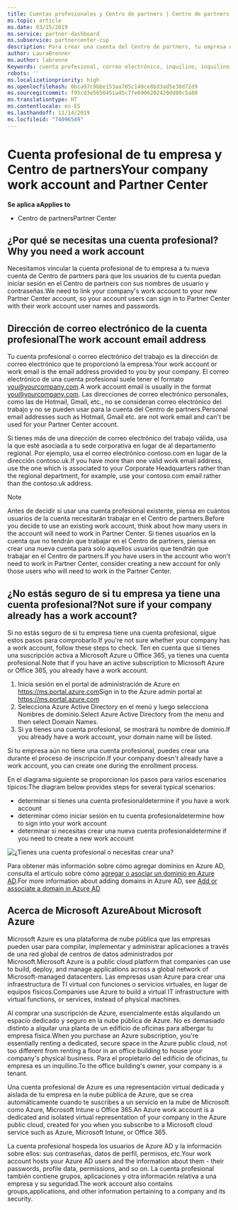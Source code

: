 ```yaml
---
title: Cuentas profesionales y Centro de partners | Centro de partners
ms.topic: article
ms.date: 03/15/2019
ms.service: partner-dashboard
ms.subservice: partnercenter-csp
description: Para crear una cuenta del Centro de partners, tu empresa debe tener una cuenta profesional. Si tienes una suscripción activa a Microsoft Azure u Office 365, ya tienes una cuenta profesional.
author: LauraBrenner
ms.author: labrenne
Keywords: cuenta profesional, correo electrónico, inquilino, inquilino de Azure, crear cuenta, nombre de dominio
robots: ''
ms.localizationpriority: high
ms.openlocfilehash: 0bca97c9bbe153aa705c149ce8bd3ad5e38d72d9
ms.sourcegitcommit: f95cd3e5650451a45c7fe6906202420dd80c5a88
ms.translationtype: HT
ms.contentlocale: es-ES
ms.lasthandoff: 11/14/2019
ms.locfileid: "74096549"
---
```

# <a name="your-company-work-account-and-partner-center"></a><span data-ttu-id="1060d-105">Cuenta profesional de tu empresa y Centro de partners</span><span class="sxs-lookup"><span data-stu-id="1060d-105">Your company work account and Partner Center</span></span>  

<span data-ttu-id="1060d-106">**Se aplica a**</span><span class="sxs-lookup"><span data-stu-id="1060d-106">**Applies to**</span></span>

-  <span data-ttu-id="1060d-107">Centro de partners</span><span class="sxs-lookup"><span data-stu-id="1060d-107">Partner Center</span></span>

## <a name="why-you-need-a-work-account"></a><span data-ttu-id="1060d-108">¿Por qué se necesitas una cuenta profesional?</span><span class="sxs-lookup"><span data-stu-id="1060d-108">Why you need a work account</span></span>

<span data-ttu-id="1060d-109">Necesitamos vincular la cuenta profesional de tu empresa a tu nueva cuenta de Centro de partners para que los usuarios de tu cuenta puedan iniciar sesión en el Centro de partners con sus nombres de usuario y contraseñas.</span><span class="sxs-lookup"><span data-stu-id="1060d-109">We need to link your company's work account to your new Partner Center account, so your account users can sign in to Partner Center with their work account user names and passwords.</span></span>

## <a name="the-work-account-email-address"></a><span data-ttu-id="1060d-110">Dirección de correo electrónico de la cuenta profesional</span><span class="sxs-lookup"><span data-stu-id="1060d-110">The work account email address</span></span>

<span data-ttu-id="1060d-111">Tu cuenta profesional o correo electrónico del trabajo es la dirección de correo electrónico que te proporcionó la empresa.</span><span class="sxs-lookup"><span data-stu-id="1060d-111">Your work account or work email is the email address provided to you by your company.</span></span> <span data-ttu-id="1060d-112">El correo electrónico de una cuenta profesional suele tener el formato you@yourcompany.com.</span><span class="sxs-lookup"><span data-stu-id="1060d-112">A work account email is usually in the format you@yourcompany.com.</span></span> <span data-ttu-id="1060d-113">Las direcciones de correo electrónico personales, como las de Hotmail, Gmail, etc., no se consideran correo electrónico del trabajo y no se pueden usar para la cuenta del Centro de partners.</span><span class="sxs-lookup"><span data-stu-id="1060d-113">Personal email addresses such as Hotmail, Gmail etc. are not work email and can't be used for your Partner Center account.</span></span> 

<span data-ttu-id="1060d-114">Si tienes más de una dirección de correo electrónico del trabajo válida, usa la que esté asociada a tu sede corporativa en lugar de al departamento regional. Por ejemplo, usa el correo electrónico contoso.com en lugar de la dirección contoso.uk.</span><span class="sxs-lookup"><span data-stu-id="1060d-114">If you have more than one valid work email address, use the one which is associated to your Corporate Headquarters rather than the regional department, for example, use your contoso.com email rather than the contoso.uk address.</span></span>

> [!NOTE]  
>  <span data-ttu-id="1060d-115">Antes de decidir si usar una cuenta profesional existente, piensa en cuántos usuarios de la cuenta necesitarán trabajar en el Centro de partners.</span><span class="sxs-lookup"><span data-stu-id="1060d-115">Before you decide to use an existing work account, think about how many users in the account will need to work in Partner Center.</span></span> <span data-ttu-id="1060d-116">Si tienes usuarios en la cuenta que no tendrán que trabajar en el Centro de partners, piensa en crear una nueva cuenta para solo aquellos usuarios que tendrán que trabajar en el Centro de partners.</span><span class="sxs-lookup"><span data-stu-id="1060d-116">If you have users in the account who won't need to work in Partner Center, consider creating a new account for only those users who will need to work in the Partner Center.</span></span>


## <a name="not-sure-if-your-company-already-has-a-work-account"></a><span data-ttu-id="1060d-117">¿No estás seguro de si tu empresa ya tiene una cuenta profesional?</span><span class="sxs-lookup"><span data-stu-id="1060d-117">Not sure if your company already has a work account?</span></span>

<span data-ttu-id="1060d-118">Si no estás seguro de si tu empresa tiene una cuenta profesional, sigue estos pasos para comprobarlo.</span><span class="sxs-lookup"><span data-stu-id="1060d-118">If you're not sure whether your company has a work account, follow these steps to check.</span></span> <span data-ttu-id="1060d-119">Ten en cuenta que si tienes una suscripción activa a Microsoft Azure u Office 365, ya tienes una cuenta profesional.</span><span class="sxs-lookup"><span data-stu-id="1060d-119">Note that if you have an active subscription to Microsoft Azure or Office 365, you already have a work account.</span></span>

1.  <span data-ttu-id="1060d-120">Inicia sesión en el portal de administración de Azure en https://ms.portal.azure.com</span><span class="sxs-lookup"><span data-stu-id="1060d-120">Sign in to the Azure admin portal at https://ms.portal.azure.com</span></span>
2.  <span data-ttu-id="1060d-121">Selecciona Azure Active Directory en el menú y luego selecciona Nombres de dominio.</span><span class="sxs-lookup"><span data-stu-id="1060d-121">Select Azure Active Directory from the menu and then select Domain Names.</span></span>
3.  <span data-ttu-id="1060d-122">Si ya tienes una cuenta profesional, se mostrará tu nombre de dominio.</span><span class="sxs-lookup"><span data-stu-id="1060d-122">If you already have a work account, your domain name will be listed.</span></span>

<span data-ttu-id="1060d-123">Si tu empresa aún no tiene una cuenta profesional, puedes crear una durante el proceso de inscripción.</span><span class="sxs-lookup"><span data-stu-id="1060d-123">If your company doesn't already have a work account, you can create one during the enrollment process.</span></span>

<span data-ttu-id="1060d-124">En el diagrama siguiente se proporcionan los pasos para varios escenarios típicos:</span><span class="sxs-lookup"><span data-stu-id="1060d-124">The diagram below provides steps for several typical scenarios:</span></span>

- <span data-ttu-id="1060d-125">determinar si tienes una cuenta profesional</span><span class="sxs-lookup"><span data-stu-id="1060d-125">determine if you have a work account</span></span> 
- <span data-ttu-id="1060d-126">determinar cómo iniciar sesión en tu cuenta profesional</span><span class="sxs-lookup"><span data-stu-id="1060d-126">determine how to sign into your work account</span></span> 
- <span data-ttu-id="1060d-127">determinar si necesitas crear una nueva cuenta profesional</span><span class="sxs-lookup"><span data-stu-id="1060d-127">determine if you need to create a new work account</span></span>


![¿Tienes una cuenta profesional o necesitas crear una?](images/onboardingAADFlow.png)

<span data-ttu-id="1060d-129">Para obtener más información sobre cómo agregar dominios en Azure AD, consulta el artículo sobre cómo [agregar o asociar un dominio en Azure AD](https://docs.microsoft.com/azure/active-directory/active-directory-add-domain).</span><span class="sxs-lookup"><span data-stu-id="1060d-129">For more information about adding domains in Azure AD, see [Add or associate a domain in Azure AD](https://docs.microsoft.com/azure/active-directory/active-directory-add-domain)</span></span>

## <a name="about-microsoft-azure"></a><span data-ttu-id="1060d-130">Acerca de Microsoft Azure</span><span class="sxs-lookup"><span data-stu-id="1060d-130">About Microsoft Azure</span></span>

<span data-ttu-id="1060d-131">Microsoft Azure es una plataforma de nube pública que las empresas pueden usar para compilar, implementar y administrar aplicaciones a través de una red global de centros de datos administrados por Microsoft.</span><span class="sxs-lookup"><span data-stu-id="1060d-131">Microsoft Azure is a public cloud platform that companies can use to build, deploy, and manage applications across a global network of Microsoft-managed datacenters.</span></span> <span data-ttu-id="1060d-132">Las empresas usan Azure para crear una infraestructura de TI virtual con funciones o servicios virtuales, en lugar de equipos físicos.</span><span class="sxs-lookup"><span data-stu-id="1060d-132">Companies use Azure to build a virtual IT infrastructure with virtual functions, or services, instead of physical machines.</span></span> 

<span data-ttu-id="1060d-133">Al comprar una suscripción de Azure, esencialmente estás alquilando un espacio dedicado y seguro en la nube pública de Azure. No es demasiado distinto a alquilar una planta de un edificio de oficinas para albergar tu empresa física.</span><span class="sxs-lookup"><span data-stu-id="1060d-133">When you purchase an Azure subscription, you're essentially renting a dedicated, secure space in the Azure public cloud, not too different from renting a floor in an office building to house your company's physical business.</span></span> <span data-ttu-id="1060d-134">Para el propietario del edificio de oficinas, tu empresa es un inquilino.</span><span class="sxs-lookup"><span data-stu-id="1060d-134">To the office building's owner, your company is a tenant.</span></span> 

<span data-ttu-id="1060d-135">Una cuenta profesional de Azure es una representación virtual dedicada y aislada de tu empresa en la nube pública de Azure, que se crea automáticamente cuando te suscribes a un servicio en la nube de Microsoft como Azure, Microsoft Intune u Office 365.</span><span class="sxs-lookup"><span data-stu-id="1060d-135">An Azure work account is a dedicated and isolated virtual representation of your company in the Azure public cloud, created for you when you subscribe to a Microsoft cloud service such as Azure, Microsoft Intune, or Office 365.</span></span> 

<span data-ttu-id="1060d-136">La cuenta profesional hospeda los usuarios de Azure AD y la información sobre ellos: sus contraseñas, datos de perfil, permisos, etc.</span><span class="sxs-lookup"><span data-stu-id="1060d-136">Your work account hosts your Azure AD users and the information about them - their passwords, profile data, permissions, and so on.</span></span> <span data-ttu-id="1060d-137">La cuenta profesional también contiene grupos, aplicaciones y otra información relativa a una empresa y su seguridad.</span><span class="sxs-lookup"><span data-stu-id="1060d-137">The work account also contains groups,applications, and other information pertaining to a company and its security.</span></span> 
